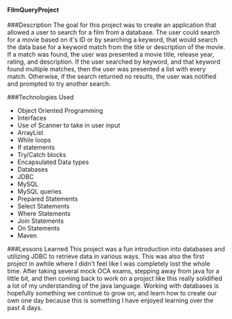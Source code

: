 #### FilmQueryProject

###Description
The goal for this project was to create an application that allowed a user to search for a film from a database. The user could search for a movie based on it's ID or by searching a keyword, that would search the data base for a keyword match from the title or description of the movie. If a match was found, the user was presented a movie title, release year, rating, and description. If the user searched by keyword, and that keyword found multiple matches, then the user was presented a list with every match. Otherwise, if the search returned no results, the user was notified and prompted to try another search.

###Technologies Used
- Object Oriented Programming
- Interfaces
- Use of Scanner to take in user input
- ArrayList
- While loops
- If statements
- Try/Catch blocks
- Encapsulated Data types
- Databases
- JDBC
- MySQL
- MySQL queries
- Prepared Statements
- Select Statements
- Where Statements
- Join Statements
- On Statements
- Maven

###Lessons Learned
This project was a fun introduction into databases and utilizing JDBC to retrieve data in various ways. This was also the first project in awhile where I didn't feel like I was completely lost the whole time. After taking several mock OCA exams, stepping away from java for a little bit, and then coming back to work on a project like this really solidified a lot of my understanding of the java language. Working with databases is hopefully something we continue to grow on, and learn how to create our own one day because this is something I have enjoyed learning over the past 4 days.  
